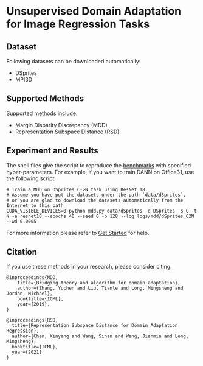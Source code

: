 # Unsupervised Domain Adaptation for Image Regression Tasks

## Dataset

Following datasets can be downloaded automatically:

- DSprites
- MPI3D

## Supported Methods

Supported methods include:

- Margin Disparity Discrepancy (MDD)
- Representation Subspace Distance (RSD)

## Experiment and Results

The shell files give the script to reproduce the [benchmarks](/docs/dalib/benchmarks/regression_da.rst) with specified hyper-parameters.
For example, if you want to train DANN on Office31, use the following script

```shell script
# Train a MDD on DSprites C->N task using ResNet 18.
# Assume you have put the datasets under the path `data/dSprites`, 
# or you are glad to download the datasets automatically from the Internet to this path
CUDA_VISIBLE_DEVICES=0 python mdd.py data/dSprites -d DSprites -s C -t N -a resnet18 --epochs 40 --seed 0 -b 128 --log logs/mdd/dSprites_C2N --wd 0.0005
```

For more information please refer to [Get Started](/docs/get_started/quickstart.rst) for help.

## Citation
If you use these methods in your research, please consider citing.

```
@inproceedings{MDD,
    title={Bridging theory and algorithm for domain adaptation},
    author={Zhang, Yuchen and Liu, Tianle and Long, Mingsheng and Jordan, Michael},
    booktitle={ICML},
    year={2019},
}

@inproceedings{RSD,
  title={Representation Subspace Distance for Domain Adaptation Regression},  
  author={Chen, Xinyang and Wang, Sinan and Wang, Jianmin and Long, Mingsheng}, 
  booktitle={ICML}, 
  year={2021} 
}
```
